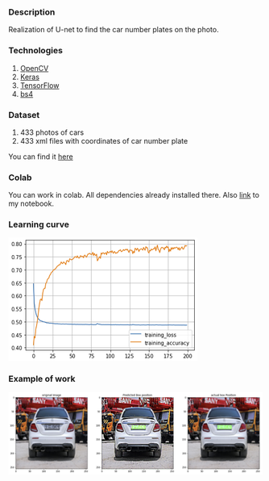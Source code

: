 ### Description
Realization of U-net to find the car number plates on the photo.

### Technologies
1. [OpenCV](https://pypi.org/project/opencv-python/)
2. [Keras](https://pypi.org/project/keras/)
3. [TensorFlow](https://pypi.org/project/tensorflow/)
4. [bs4](https://pypi.org/project/beautifulsoup4/)

### Dataset
1. 433 photos of cars
2. 433 xml files with coordinates of car number plate

You can find it [here](https://drive.google.com/drive/folders/139dUNn8Uxo3SdEEwMEtevncmE7OHxerh?usp=sharing)

### Colab
You can work in colab. All dependencies already installed there. Also [link](https://colab.research.google.com/drive/1d-VFBYgRHPumDNkgoQQhIlOxTPbI5cqg?usp=sharing) to my notebook.

### Learning curve
![img.png](img.png)

### Example of work
![img_3.png](img_3.png)
